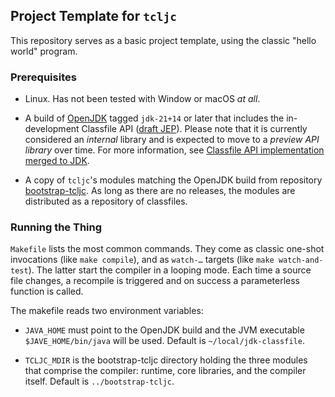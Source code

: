 ## Project Template for `tcljc`

This repository serves as a basic project template, using the classic
"hello world" program.

### Prerequisites

- Linux.  Has not been tested with Window or macOS *at all*.

- A build of [OpenJDK](https://github.com/openjdk/jdk) tagged
  `jdk-21+14` or later that includes the in-development Classfile API
  ([draft JEP](https://openjdk.org/jeps/8280389)).  Please note that
  it is currently considered an *internal* library and is expected to
  move to a *preview API library* over time.  For more information,
  see [Classfile API implementation merged to
  JDK](https://mail.openjdk.org/pipermail/classfile-api-dev/2023-March/000228.html).

- A copy of `tcljc`'s modules matching the OpenJDK build from
  repository
  [bootstrap-tcljc](https://github.com/mva/bootstrap-tcljc).  As long
  as there are no releases, the modules are distributed as a
  repository of classfiles.

### Running the Thing

`Makefile` lists the most common commands.  They come as classic
one-shot invocations (like `make compile`), and as `watch-…` targets
(like `make watch-and-test`).  The latter start the compiler in a
looping mode.  Each time a source file changes, a recompile is
triggered and on success a parameterless function is called.

The makefile reads two environment variables:

- `JAVA_HOME` must point to the OpenJDK build and the JVM executable
  `$JAVE_HOME/bin/java` will be used.  Default is
  `~/local/jdk-classfile`.

- `TCLJC_MDIR` is the bootstrap-tcljc directory holding the three
  modules that comprise the compiler: runtime, core libraries, and the
  compiler itself.  Default is `../bootstrap-tcljc`.
